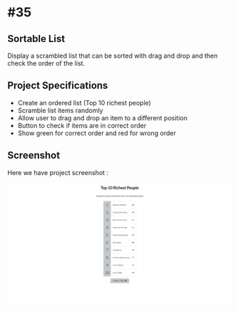 # #35

## Sortable List
Display a scrambled list that can be sorted with drag and drop and then check the order of the list.

## Project Specifications
- Create an ordered list (Top 10 richest people)
- Scramble list items randomly
- Allow user to drag and drop an item to a different position
- Button to check if items are in correct order
- Show green for correct order and red for wrong order

## Screenshot
Here we have project screenshot :

![screenshot](screenshot.jpeg)